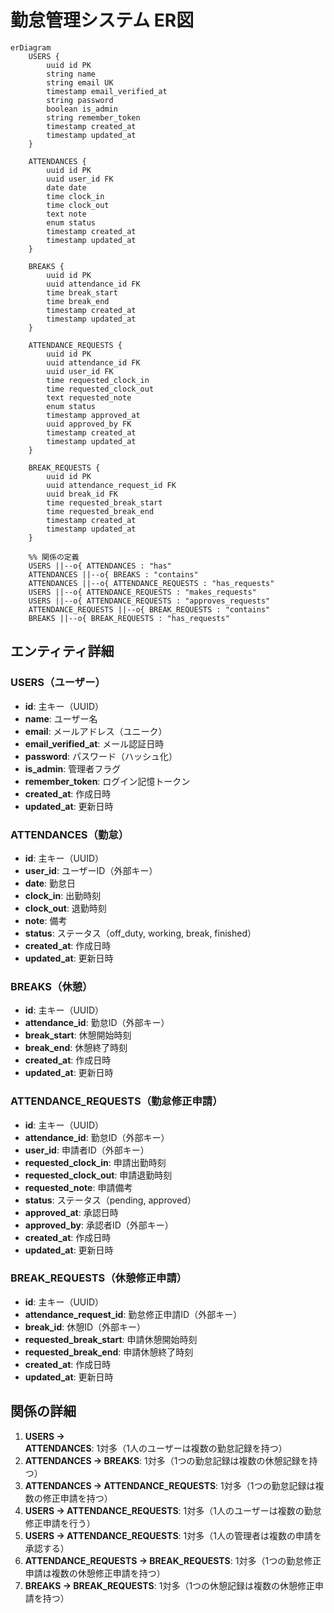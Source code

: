 # 勤怠管理システム ER図

```mermaid
erDiagram
    USERS {
        uuid id PK
        string name
        string email UK
        timestamp email_verified_at
        string password
        boolean is_admin
        string remember_token
        timestamp created_at
        timestamp updated_at
    }
    
    ATTENDANCES {
        uuid id PK
        uuid user_id FK
        date date
        time clock_in
        time clock_out
        text note
        enum status
        timestamp created_at
        timestamp updated_at
    }
    
    BREAKS {
        uuid id PK
        uuid attendance_id FK
        time break_start
        time break_end
        timestamp created_at
        timestamp updated_at
    }
    
    ATTENDANCE_REQUESTS {
        uuid id PK
        uuid attendance_id FK
        uuid user_id FK
        time requested_clock_in
        time requested_clock_out
        text requested_note
        enum status
        timestamp approved_at
        uuid approved_by FK
        timestamp created_at
        timestamp updated_at
    }
    
    BREAK_REQUESTS {
        uuid id PK
        uuid attendance_request_id FK
        uuid break_id FK
        time requested_break_start
        time requested_break_end
        timestamp created_at
        timestamp updated_at
    }
    
    %% 関係の定義
    USERS ||--o{ ATTENDANCES : "has"
    ATTENDANCES ||--o{ BREAKS : "contains"
    ATTENDANCES ||--o{ ATTENDANCE_REQUESTS : "has_requests"
    USERS ||--o{ ATTENDANCE_REQUESTS : "makes_requests"
    USERS ||--o{ ATTENDANCE_REQUESTS : "approves_requests"
    ATTENDANCE_REQUESTS ||--o{ BREAK_REQUESTS : "contains"
    BREAKS ||--o{ BREAK_REQUESTS : "has_requests"
```

## エンティティ詳細

### USERS（ユーザー）
- **id**: 主キー（UUID）
- **name**: ユーザー名
- **email**: メールアドレス（ユニーク）
- **email_verified_at**: メール認証日時
- **password**: パスワード（ハッシュ化）
- **is_admin**: 管理者フラグ
- **remember_token**: ログイン記憶トークン
- **created_at**: 作成日時
- **updated_at**: 更新日時

### ATTENDANCES（勤怠）
- **id**: 主キー（UUID）
- **user_id**: ユーザーID（外部キー）
- **date**: 勤怠日
- **clock_in**: 出勤時刻
- **clock_out**: 退勤時刻
- **note**: 備考
- **status**: ステータス（off_duty, working, break, finished）
- **created_at**: 作成日時
- **updated_at**: 更新日時

### BREAKS（休憩）
- **id**: 主キー（UUID）
- **attendance_id**: 勤怠ID（外部キー）
- **break_start**: 休憩開始時刻
- **break_end**: 休憩終了時刻
- **created_at**: 作成日時
- **updated_at**: 更新日時

### ATTENDANCE_REQUESTS（勤怠修正申請）
- **id**: 主キー（UUID）
- **attendance_id**: 勤怠ID（外部キー）
- **user_id**: 申請者ID（外部キー）
- **requested_clock_in**: 申請出勤時刻
- **requested_clock_out**: 申請退勤時刻
- **requested_note**: 申請備考
- **status**: ステータス（pending, approved）
- **approved_at**: 承認日時
- **approved_by**: 承認者ID（外部キー）
- **created_at**: 作成日時
- **updated_at**: 更新日時

### BREAK_REQUESTS（休憩修正申請）
- **id**: 主キー（UUID）
- **attendance_request_id**: 勤怠修正申請ID（外部キー）
- **break_id**: 休憩ID（外部キー）
- **requested_break_start**: 申請休憩開始時刻
- **requested_break_end**: 申請休憩終了時刻
- **created_at**: 作成日時
- **updated_at**: 更新日時

## 関係の詳細

1. **USERS → ATTENDANCES**: 1対多（1人のユーザーは複数の勤怠記録を持つ）
2. **ATTENDANCES → BREAKS**: 1対多（1つの勤怠記録は複数の休憩記録を持つ）
3. **ATTENDANCES → ATTENDANCE_REQUESTS**: 1対多（1つの勤怠記録は複数の修正申請を持つ）
4. **USERS → ATTENDANCE_REQUESTS**: 1対多（1人のユーザーは複数の勤怠修正申請を行う）
5. **USERS → ATTENDANCE_REQUESTS**: 1対多（1人の管理者は複数の申請を承認する）
6. **ATTENDANCE_REQUESTS → BREAK_REQUESTS**: 1対多（1つの勤怠修正申請は複数の休憩修正申請を持つ）
7. **BREAKS → BREAK_REQUESTS**: 1対多（1つの休憩記録は複数の休憩修正申請を持つ）
